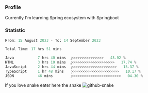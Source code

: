 ### Profile 

Currently I'm learning Spring ecosystem with Springboot

### Statistic
<!--START_SECTION:waka-->

```python
From: 15 August 2023 - To: 14 September 2023

Total Time: 17 hrs 51 mins

Java           7 hrs 40 mins   ͎͎͎͎͎͎͎͎͎͎>>>>>>>>>>>>>>>   43.02 %
HTML           3 hrs 10 mins   ͎͎͎͎͚>>>>>>>>>>>>>>>>>>>>   17.74 %
JavaScript     2 hrs 44 mins   ͎͎͎̞>>>>>>>>>>>>>>>>>>>>>   15.37 %
TypeScript     1 hr 48 mins    ͎͎̦>>>>>>>>>>>>>>>>>>>>>>   10.17 %
JSON           46 mins         ͎͙>>>>>>>>>>>>>>>>>>>>>>>   04.30 %
```

<!--END_SECTION:waka-->

If you love snake eater here the snake 
<picture>
  <source media="(prefers-color-scheme: dark)" srcset="https://github.com/pradana4648/pradana4648/blob/c0566a83ca6ea5f2e46bab00e717c4c82b4b5c4c/github-contribution-grid-snake-dark.svg" />
  <source media="(prefers-color-scheme: light)" srcset="https://github.com/pradana4648/pradana4648/blob/c0566a83ca6ea5f2e46bab00e717c4c82b4b5c4c/github-contribution-grid-snake.svg" />
  <img alt="github-snake" src="https://github.com/pradana4648/pradana4648/blob/c0566a83ca6ea5f2e46bab00e717c4c82b4b5c4c/github-contribution-grid-snake.svg" />
</picture>
